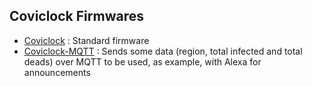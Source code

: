 ## Coviclock Firmwares

- [Coviclock](https://github.com/Cyb3rn0id/Coviclock/tree/master/firmware/coviclock) : Standard firmware
- [Coviclock-MQTT](https://github.com/Cyb3rn0id/Coviclock/tree/master/firmware/coviclock-mqtt) : Sends some data (region, total infected and total deads) over MQTT to be used, as example, with Alexa for announcements
